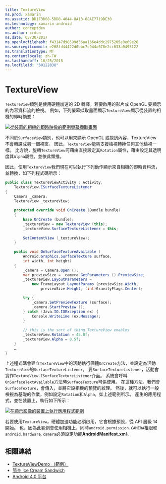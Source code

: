 ```yaml
---
title: TextureView
ms.prod: xamarin
ms.assetid: DD1F3D68-5DD8-4644-8A13-08AE7719DE30
ms.technology: xamarin-android
author: conceptdev
ms.author: crdun
ms.date: 05/30/2017
ms.openlocfilehash: f43147d98599d36aa136e4ddc2975205e0e69e26
ms.sourcegitcommit: e268fd44422d0bbc7c944a678e2cc633a0493122
ms.translationtype: MT
ms.contentlocale: zh-TW
ms.lasthandoff: 10/25/2018
ms.locfileid: "50122838"
---
```

# <a name="textureview"></a>TextureView

`TextureView`類別是使用硬體加速的 2D 轉譯，若要啟用的影片或 OpenGL 要顯示的內容資料流的檢視。 例如，下列螢幕擷取畫面顯示`TextureView`顯示從裝置的相機的即時摘要：

[![從裝置的相機的即時映像的範例螢幕擷取畫面](texture-view-images/22-textureviewcamera.png)](texture-view-images/22-textureviewcamera.png#lightbox)

不同於`SurfaceView`類別，也可以用來顯示 OpenGL 或視訊內容，TextureView 不會轉譯成另一個視窗。
因此，`TextureView`能夠支援檢視轉換任何其他檢視一樣。 比方說，旋轉`TextureView`可藉由直接設定其`Rotation`屬性，藉由設定其透明度其`Alpha`屬性，並依此類推。

因此，使用`TextureView`我們現在可以執行下列動作顯示來自相機的即時資料流，並轉換，如下列程式碼所示：

```csharp
public class TextureViewActivity : Activity,
    TextureView.ISurfaceTextureListener
{
    Camera _camera;
    TextureView _textureView;
       
    protected override void OnCreate (Bundle bundle)
    {
        base.OnCreate (bundle);
        _textureView = new TextureView (this);
        _textureView.SurfaceTextureListener = this;
           
        SetContentView (_textureView);
    }
       
    public void OnSurfaceTextureAvailable (
        Android.Graphics.SurfaceTexture surface,
        int width, int height)
    {
        _camera = Camera.Open ();
        var previewSize = _camera.GetParameters ().PreviewSize;
        _textureView.LayoutParameters =
            new FrameLayout.LayoutParams (previewSize.Width,
                previewSize.Height, (int)GravityFlags.Center);

        try {
            _camera.SetPreviewTexture (surface);
            _camera.StartPreview ();
        } catch (Java.IO.IOException ex) {
            Console.WriteLine (ex.Message);
        }
           
        // this is the sort of thing TextureView enables
        _textureView.Rotation = 45.0f;
        _textureView.Alpha = 0.5f;
    }
    …
}
```

上述程式碼會建立`TextureView`中的活動執行個體`OnCreate`方法，並設定為活動`TextureView`的`SurfaceTextureListener`。 要`SurfaceTextureListener`，活動會實作`TextureView.ISurfaceTextureListener`介面。 系統會呼叫`OnSurfaceTextAvailable`方法時`SurfaceTexture`可供使用。 在這種方法，我們會`SurfaceTexture`，會傳入，並將它設相機的預覽的紋理。 然後，就可以執行一般檢視為基礎的作業，例如設定`Rotation`和`Alpha`，如上述範例所示。 產生的應用程式，並在裝置上，執行如下所示：

[![在顯示影像的裝置上執行應用程式範例](texture-view-images/17-textureviewdemo.png)](texture-view-images/17-textureviewdemo.png#lightbox)

若要使用`TextureView`，硬體加速功能必須啟用，它會根據預設，從 API 層級 14 開始。 也，因為此範例會使用相機上，同時`android.permission.CAMERA`權限和`android.hardware.camera`必須設定功能**AndroidManifest.xml**。



## <a name="related-links"></a>相關連結

- [TextureViewDemo （範例）](https://developer.xamarin.com/samples/monodroid/TextureViewDemo/)
- [簡介 Ice Cream Sandwich](http://www.android.com/about/ice-cream-sandwich/)
- [Android 4.0 平台](http://developer.android.com/sdk/android-4.0.html)
